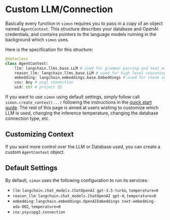 # Custom LLM/Connection
Basically every function in `simon` requires you to pass in a copy of an object named `AgentContext`. This structure describes your database and OpenAI credentials, and contains pointers to the language models running in the background which `simon` uses.

Here is the specification for this structure:

```python
@dataclass
class AgentContext:
    llm: langchain.llms.base.LLM # used for grammar parsing and text manipulation services
    reason_llm: langchain.llms.base.LLM # used for high level reasoning
    embedding: langchain.embeddings.base.Embeddings # used for chunk vector embedding
    cnx: Any # psql connection 
    uid: str # project ID

```

If you want to use `simon` using default settings, simply follow call `simon.create_context(...)` following the instructions in the [quick start guide](../start.md#connect-to-database). The rest of this page is aimed at users wishing to customize which LLM is used, changing the inference temperature, changing the database connection type, etc.

## Customizing Context

If you want more control over the LLM or Database used, you can create a custom `AgentContext` object.

## Default Settings

By default, `simon` uses the following configuration to run its services:

- `llm`: `langchain.chat_models.ChatOpenAI gpt-3.5-turbo`, `temperature=0`
- `reason_llm`: `langchain.chat_models.ChatOpenAI gpt-4`, `temperature=0`
- `embedding`: `langchain.embeddings.OpenAIEmbeddings text-embedding-ada-002`, `temperature=0`
- `cnx`: `psycopg2.connection`

